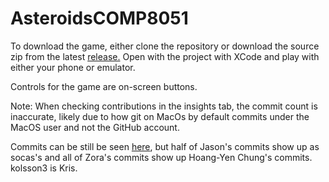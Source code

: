 # AsteroidsCOMP8051

To download the game, either clone the repository or download the source zip from the latest [release.](https://github.com/ZoravarLalli/AsteroidsCOMP8051/releases)
Open with the project with XCode and play with either your phone or emulator.

Controls for the game are on-screen buttons.


Note:
When checking contributions in the insights tab, the commit count is inaccurate, likely due to how git on MacOs by default commits under the MacOS user and not the GitHub account.

Commits can be still be seen [here](https://github.com/ZoravarLalli/AsteroidsCOMP8051/commits/master), but half of Jason's commits show up as socas's and all of Zora's commits show up Hoang-Yen Chung's commits. kolsson3 is Kris.
